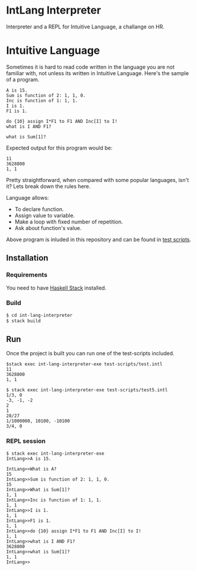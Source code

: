 IntLang Interpreter
=============

Interpreter and a REPL for Intuitive Language, a challange on HR. 

# Intuitive Language  

Sometimes it is hard to read code written in the language you are not familiar with, not unless its written in Intuitive Language. Here's the sample of a program.

```
A is 15.  
Sum is function of 2: 1, 1, 0.  
Inc is function of 1: 1, 1.  
I is 1.  
F1 is 1.  

do {10} assign I*F1 to F1 AND Inc[I] to I!  
what is I AND F1?  

what is Sum[1]?  
```
Expected output for this program would be: 
```
11
3628800
1, 1
```
Pretty straightforward, when compared with some popular languages, isn't it? Lets break down the rules here. 

Language allows:
* To declare function.
* Assign value to variable.
* Make a loop with fixed number of repetition.
* Ask about function's value.

Above program is inluded in this repository and can be found in [test scripts](test-scripts/test.intl).

## Installation

### Requirements
You need to have [Haskell Stack](https://docs.haskellstack.org/en/stable/install_and_upgrade/) installed. 

### Build 
```bash
$ cd int-lang-interpreter
$ stack build
```



 ## Run 

Once the project is built you can run one of the test-scripts included.

``` 
$stack exec int-lang-interpreter-exe test-scripts/test.intl
11
3628800
1, 1

$ stack exec int-lang-interpreter-exe test-scripts/test5.intl
1/3, 0
-3, -1, -2
2
1
28/27
1/1000000, 10100, -10100
3/4, 0
```


### REPL session
```
$ stack exec int-lang-interpreter-exe
IntLang>>A is 15.

IntLang>>What is A?
15
IntLang>>Sum is function of 2: 1, 1, 0.
15
IntLang>>What is Sum[1]?
1, 1
IntLang>>Inc is function of 1: 1, 1.
1, 1
IntLang>>I is 1.
1, 1
IntLang>>F1 is 1.
1, 1
IntLang>>do {10} assign I*F1 to F1 AND Inc[I] to I!
1, 1
IntLang>>what is I AND F1?
3628800
IntLang>>what is Sum[1]?
1, 1
IntLang>> 
```